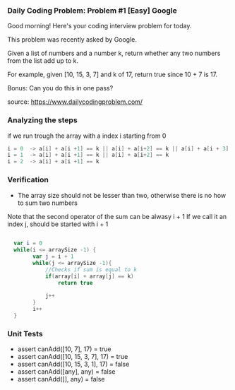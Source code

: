### Daily Coding Problem: Problem #1 [Easy] Google

Good morning! Here's your coding interview problem for today.

This problem was recently asked by Google.

Given a list of numbers and a number k, return whether any two numbers from the list add up to k.

For example, given [10, 15, 3, 7] and k of 17, return true since 10 + 7 is 17.

Bonus: Can you do this in one pass?

source: https://www.dailycodingproblem.com/



### Analyzing the steps

if we run trough the array with a index i starting from 0
```kotlin
i = 0  -> a[i] + a[i +1] == k || a[i] + a[i+2] == k || a[i] + a[i + 3] == k
i = 1  -> a[i] + a[i +1] == k || a[i] + a[i+2] == k
i = 2  -> a[i] + a[i +1] == k
```

### Verification 

* The array size should not be lesser than two, otherwise there is no how to sum two numbers


Note that the second operator of the sum can be alwasy i + 1
If we call it an index j, should be started with i + 1

```kotlin
  
  var i = 0
  while(i <= arraySize -1) {
		var j = i + 1
		while(j <= arraySize -1){
			//Checks if sum is equal to k
			if(array[i] + array[j] == k)
				return true
				
			j++	
		}
		i++
  }
```

### Unit Tests

* assert canAdd([10, 7], 17) = true
* assert canAdd([10, 15, 3, 7], 17) = true
* assert canAdd([10, 15, 3, 1], 17) = false
* assert canAdd([any], any) = false
* assert canAdd([], any) = false


